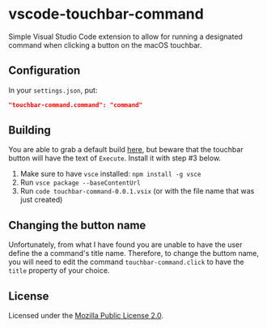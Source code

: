 # vscode-touchbar-command
Simple Visual Studio Code extension to allow for running a designated command when clicking a button on the macOS touchbar.

## Configuration
In your `settings.json`, put:
```json
"touchbar-command.command": "command"
```

## Building
You are able to grab a default build [here](https://github.com/WesJD/vscode-touchbar-command/releases), but beware that the touchbar button will have the text of `Execute`. Install it with step #3 below.

1. Make sure to have `vsce` installed: `npm install -g vsce`
2. Run `vsce package --baseContentUrl`
3. Run `code touchbar-command-0.0.1.vsix` (or with the file name that was just created)

## Changing the button name
Unfortunately, from what I have found you are unable to have the user define the a command's title name. Therefore, to change the
buttom name, you will need to edit the command `touchbar-command.click` to have the `title` property of your choice.

## License
Licensed under the [Mozilla Public License 2.0](LICENSE).